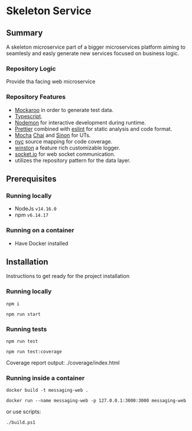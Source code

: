 # Skeleton Service

## Summary

A skeleton microservice part of a bigger microservices platform aiming to seamlesly and easly generate new services focused on business logic.

### Repository Logic

Provide tha facing web microservice

### Repository Features

-   [Mockaroo](https://www.mockaroo.com/) in order to generate test data.
-   [Typescript](https://www.typescriptlang.org/).
-   [Nodemon](https://www.npmjs.com/package/nodemon) for interactive development during runtime.
-   [Prettier](https://prettier.io/) combined with [eslint](https://eslint.org/) for static analysis and code format.
-   [Mocha](https://mochajs.org/) [Chai](https://www.chaijs.com/) and [Sinon](https://sinonjs.org/) for UTs.
-   [nyc](https://github.com/istanbuljs/nyc) source mapping for code coverage.
-   [winston](https://github.com/winstonjs/winston) a feature rich customizable logger.
-   [socket.io](https://socket.io/) for web socket communication.
-   utilizes the repository pattern for the data layer.

## Prerequisites

### Running locally

-   NodeJs `v14.16.0`
-   npm `v6.14.17`

### Running on a container

-   Have Docker installed

## Installation

Instructions to get ready for the project installation

### Running locally

`npm i`

`npm run start`

### Running tests

`npm run test`

`npm run test:coverage`

Coverage report output: ./coverage/index.html

### Running inside a container

```
docker build -t messaging-web .

docker run --name messaging-web -p 127.0.0.1:3000:3000 messaging-web
```

or use scripts:

```
./build.ps1
```
